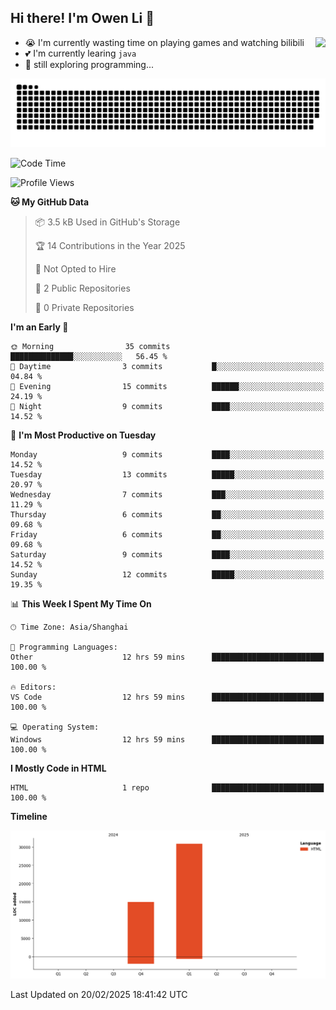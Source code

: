 ## Hi there! I'm Owen Li 👋

<a href="https://github.com/owenllli">
  <img align="right" src="https://github-readme-stats.vercel.app/api/top-langs/?username=owenllli&layout=normal" />
</a>

- 😭 I'm currently wasting time on playing games and watching bilibili
- 💕 I'm currently learing `java`
- 🤔 still exploring programming...

<!--
![Top Langs](https://github-readme-stats.vercel.app/api/top-langs/?username=owenllli&layout=normal)
-->

<picture>
  <source media="(prefers-color-scheme: dark)" srcset="https://raw.githubusercontent.com/owenllli/owenllli/output/github-snake-dark.svg" />
  <source media="(prefers-color-scheme: light)" srcset="https://raw.githubusercontent.com/owenllli/owenllli/output/github-snake.svg" />
  <img alt="github-snake" src="https://raw.githubusercontent.com/owenllli/owenllli/output/github-snake.svg" />
</picture>

<!--START_SECTION:waka-->
![Code Time](http://img.shields.io/badge/Code%20Time-85%20hrs%2013%20mins-blue)

![Profile Views](http://img.shields.io/badge/Profile%20Views-0-blue)

**🐱 My GitHub Data** 

> 📦 3.5 kB Used in GitHub's Storage 
 > 
> 🏆 14 Contributions in the Year 2025
 > 
> 🚫 Not Opted to Hire
 > 
> 📜 2 Public Repositories 
 > 
> 🔑 0 Private Repositories 
 > 
**I'm an Early 🐤** 

```text
🌞 Morning                35 commits          ██████████████░░░░░░░░░░░   56.45 % 
🌆 Daytime                3 commits           █░░░░░░░░░░░░░░░░░░░░░░░░   04.84 % 
🌃 Evening                15 commits          ██████░░░░░░░░░░░░░░░░░░░   24.19 % 
🌙 Night                  9 commits           ████░░░░░░░░░░░░░░░░░░░░░   14.52 % 
```
📅 **I'm Most Productive on Tuesday** 

```text
Monday                   9 commits           ████░░░░░░░░░░░░░░░░░░░░░   14.52 % 
Tuesday                  13 commits          █████░░░░░░░░░░░░░░░░░░░░   20.97 % 
Wednesday                7 commits           ███░░░░░░░░░░░░░░░░░░░░░░   11.29 % 
Thursday                 6 commits           ██░░░░░░░░░░░░░░░░░░░░░░░   09.68 % 
Friday                   6 commits           ██░░░░░░░░░░░░░░░░░░░░░░░   09.68 % 
Saturday                 9 commits           ████░░░░░░░░░░░░░░░░░░░░░   14.52 % 
Sunday                   12 commits          █████░░░░░░░░░░░░░░░░░░░░   19.35 % 
```


📊 **This Week I Spent My Time On** 

```text
🕑︎ Time Zone: Asia/Shanghai

💬 Programming Languages: 
Other                    12 hrs 59 mins      █████████████████████████   100.00 % 

🔥 Editors: 
VS Code                  12 hrs 59 mins      █████████████████████████   100.00 % 

💻 Operating System: 
Windows                  12 hrs 59 mins      █████████████████████████   100.00 % 
```

**I Mostly Code in HTML** 

```text
HTML                     1 repo              █████████████████████████   100.00 % 
```



**Timeline**

![Lines of Code chart](https://raw.githubusercontent.com/owenllli/owenllli/main/assets/bar_graph.png)


 Last Updated on 20/02/2025 18:41:42 UTC
<!--END_SECTION:waka-->
